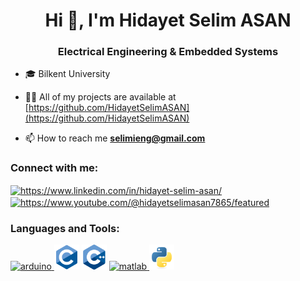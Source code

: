 <h1 align="center">Hi 👋, I'm Hidayet Selim ASAN</h1>
<h3 align="center">Electrical Engineering & Embedded Systems</h3>

- 🎓 Bilkent University 

- 👨‍💻 All of my projects are available at [https://github.com/HidayetSelimASAN](https://github.com/HidayetSelimASAN)

- 📫 How to reach me **selimieng@gmail.com**

<h3 align="left">Connect with me:</h3>
<p align="left">
<a href="https://www.linkedin.com/in/hidayet-selim-asan/" target="blank"><img align="center" src="https://raw.githubusercontent.com/rahuldkjain/github-profile-readme-generator/master/src/images/icons/Social/linked-in-alt.svg" alt="https://www.linkedin.com/in/hidayet-selim-asan/" height="30" width="40" /></a>
<a href="https://www.youtube.com/@hidayetselimasan7865/featured" target="blank"><img align="center" src="https://raw.githubusercontent.com/rahuldkjain/github-profile-readme-generator/master/src/images/icons/Social/youtube.svg" alt="https://www.youtube.com/@hidayetselimasan7865/featured" height="30" width="40" /></a>
</p>

<h3 align="left">Languages and Tools:</h3>
<p align="left"> <a href="https://www.arduino.cc/" target="_blank" rel="noreferrer"> <img src="https://cdn.worldvectorlogo.com/logos/arduino-1.svg" alt="arduino" width="40" height="40"/> </a> 
  <img src="https://raw.githubusercontent.com/devicons/devicon/master/icons/c/c-original.svg" alt="c" width="40" height="40"/> </a> 
  <img src="https://raw.githubusercontent.com/devicons/devicon/master/icons/cplusplus/cplusplus-original.svg" alt="cplusplus" width="40" height="40"/> </a> 
  <a href="https://www.mathworks.com/" target="_blank" rel="noreferrer"> <img src="https://upload.wikimedia.org/wikipedia/commons/2/21/Matlab_Logo.png" alt="matlab" width="40" height="40"/> </a>
  <a href="https://www.python.org" target="_blank" rel="noreferrer"> <img src="https://raw.githubusercontent.com/devicons/devicon/master/icons/python/python-original.svg" alt="python" width="40" height="40"/> </a> 


</p>
  



